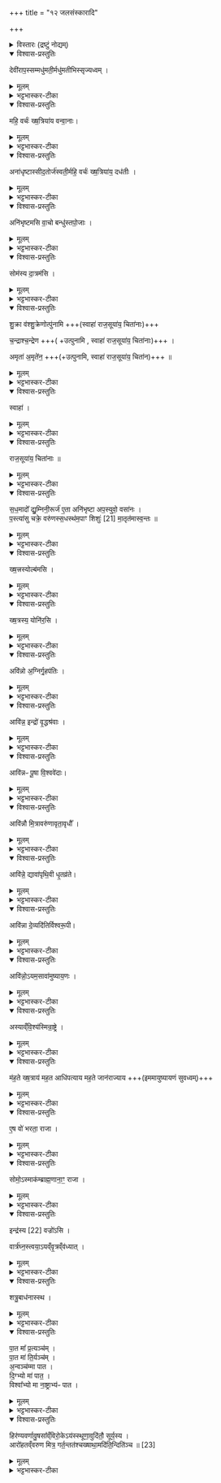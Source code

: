 +++
title = "१२ जलसंस्कारादि"

+++
<details><summary>विस्तारः (द्रष्टुं नोद्यम्)</summary>

५, २० त्रिष्टुप्   
विश्वेदेवा ऋषयः  
अभिषेकजलसंस्कारमन्त्राः, तार्प्योष्णीषधारणादिमन्त्राश्च
</details>


<details open><summary>विश्वास-प्रस्तुतिः</summary>

देवी॑राप॒स्सम्मधु॑मती॒र्मधु॑मतीभिस्सृज्यध्वम् ।
</details>

<details><summary>मूलम्</summary>

देवी॑राप॒स्सम्मधु॑मती॒र्मधु॑मतीभिस्सृज्यध्वम् ।
</details>

<details><summary>भट्टभास्कर-टीका</summary>

1एवं गृहीत्वाथ वैतसे द्रोणकलशे ग्रहान् समवनयति - देवीराप इति ॥ हे देवीरापः मधुमतीः मधुमत्यः मधुरसवत्यः मधुमतीभिस्संसृज्यध्वं परस्परमेकीभवत ।
</details>

<details open><summary>विश्वास-प्रस्तुतिः</summary>

महि॒ वर्चः॑ ख्ष॒त्रिया॑य वन्वा॒नाः।
</details>

<details><summary>मूलम्</summary>

महि॒ वर्चः॑ ख्ष॒त्रिया॑य वन्वा॒नाः।
</details>

<details><summary>भट्टभास्कर-टीका</summary>

महि महत् वर्चः क्षत्रियायास्मै वन्वानाः याचमानाः । वनु याचने शानच् ॥
</details>

<details open><summary>विश्वास-प्रस्तुतिः</summary>

अना॑धृष्टास्सीद॒तोर्ज॑स्वती॒र्महि॒ वर्चः॑ ख्ष॒त्रिया॑य॒ दध॑तीः ।
</details>

<details><summary>मूलम्</summary>

अना॑धृष्टास्सीद॒तोर्ज॑स्वती॒र्महि॒ वर्चः॑ ख्ष॒त्रिया॑य॒ दध॑तीः ।
</details>

<details><summary>भट्टभास्कर-टीका</summary>

2अन्तराहोतुर्धिष्ण्यं ब्राह्मणाच्छंसिनश्च सादयति - अनाधृष्टा इति ॥ हे आपः अनाधृष्टाः केनाप्यतिरस्कृताः ऊर्जस्वतीः बलवत्यः महि महत् वर्चः क्षत्रियायास्मै दधतीः दधत्यः धारयन्त्यः ददत्यो वा । एवम्भूतास्सत्यः अत्र सीदतेति ॥
</details>

<details open><summary>विश्वास-प्रस्तुतिः</summary>

अनि॑भृष्टमसि वा॒चो बन्धु॑स्तपो॒जाः ।
</details>

<details><summary>मूलम्</summary>

अनि॑भृष्टमसि वा॒चो बन्धु॑स्तपो॒जाः ।
</details>

<details><summary>भट्टभास्कर-टीका</summary>

3शतमानं हिरण्यं प्रग्रथ्नाति - अनिभृष्टमिति ॥ अनिभृष्टमसन्तप्तमसि रक्षोभिः । वाचो बन्धुः हिरण्यवतां हि वाक् सर्वानभिभवति, वाच उत्कर्षहेतुश्च । तपोजाः अग्नेर्जातत्वात् । 'जनसनखनक्रमगमो विट्' 'विड्वनोरनुनासिकस्यात्' इत्यात्वं, लिङ्गव्यत्ययः ॥
</details>

<details open><summary>विश्वास-प्रस्तुतिः</summary>

सोम॑स्य दा॒त्रम॑सि ।
</details>

<details><summary>मूलम्</summary>

सोम॑स्य दा॒त्रम॑सि ।
</details>

<details><summary>भट्टभास्कर-टीका</summary>

4तद्वैतस अवदधाति - सोमस्येति ॥ सोमस्य दात्रं देयं त्वमसि दक्षिणारूपत्वात् ॥
</details>

<details open><summary>विश्वास-प्रस्तुतिः</summary>

शु॒क्रा व॑श्शु॒क्रेणोत्पु॑नामि  +++(स्वाहा॑ राज॒सूया॑य॒ चिता॑नाः)+++

च॒न्द्राश्च॒न्द्रेण  +++( +उत्पुनामि , स्वाहा॑ राज॒सूया॑य॒ चिता॑नाः)+++  ।

अमृता॑ अ॒मृते॑न॒  +++(+उत्पुनामि, स्वाहा॑ राज॒सूया॑य॒ चिता॑न)+++ ॥   
</details>

<details><summary>मूलम्</summary>

शु॒क्रा व॑श्शु॒क्रेणोत्पु॑नामि  +++(स्वाहा॑ राज॒सूया॑य॒ चिता॑नाः)+++

च॒न्द्राश्च॒न्द्रेण  +++( +उत्पुनामि , स्वाहा॑ राज॒सूया॑य॒ चिता॑नाः)+++  ।

अमृता॑ अ॒मृते॑न॒  +++(+उत्पुनामि, स्वाहा॑ राज॒सूया॑य॒ चिता॑न)+++ ॥   
</details>

<details><summary>भट्टभास्कर-टीका</summary>

5हिरण्येनोत्पुनाति - शुक्रा व इति । शुक्राः निर्मलाः वः युष्मान् शुक्रेण पुनामि । चन्द्राः कान्ताः आह्लादनीर्वा चन्द्रेण तादृशेन हिरण्येन । अमृता अमरणाः अमरणहेतुभूताः तादृशेनानेन जीवनहेतुना व उत्पुनामि ।
</details>

<details open><summary>विश्वास-प्रस्तुतिः</summary>

स्वाहा॑ ।
</details>

<details><summary>मूलम्</summary>

स्वाहा॑ ।
</details>

<details><summary>भट्टभास्कर-टीका</summary>

स्वाहा एवं कर्तव्यमिति सैव वागाह ।
</details>

<details open><summary>विश्वास-प्रस्तुतिः</summary>

राज॒सूया॑य॒ चिता॑नाः  ॥
</details>

<details><summary>मूलम्</summary>

राज॒सूया॑य॒ चिता॑नाः  ॥
</details>

<details><summary>भट्टभास्कर-टीका</summary>

राजसूयाय चिताना इति व्याख्यातम् ।

-  [ 1-/8-11/-1मन्त्रे - राजसूयाय राजसूयार्थं राजसूये अभिषेकार्थमगृह्णन् चितानाः चिन्तयन्तीः राजसूयाभिनिष्पत्त्युपायचिन्ताव्यापृताः । यद्वा - राजसूयाय चिताना देवा अगृह्णन् । राजेह सूयते राजा वानेन सूयते इति राजसूयः क्रतुः, 'राजसूयसूर्य' इति क्यपि निपात्यते । चिती सञ्चेतने, चुरादिरनुदात्तेत्, 'बहुलमन्यत्रापि' इति णिलुक्, 'बहुलं छन्दसि' इति शपो लुक्, लसार्वधातुकानुदात्तत्वे धातुस्वरः।]

केचित्तु - त्रिभिरुत्पवनमाहुः । तदा 'शुक्रा वश्शुक्रेणोत्पुनामि स्वाहा राजसूयाय चितानाः' इति 'अमृता अमृतेनोत्पुनामि  +++( 'चन्द्राश्चन्द्रेणोत्पुनामि इति साधु)+++  स्वाहा राजसूयाय चितानाः' इति 'अमृता अमृतेनोत्पुनामि स्वाहा राजसूयाय चितानाः' इति प्रयोगाः ॥
</details>

<details open><summary>विश्वास-प्रस्तुतिः</summary>

स॒ध॒मादो᳚ द्यु॒म्निनी॒रूर्ज॑ ए॒ता अनि॑भृष्टा अप॒स्युवो॒ वसा॑नः ।    
प॒स्त्या॑सु चक्रे॒ वरु॑णस्स॒धस्थ॑म॒पाꣳ शिशुः॑ [21]  मा॒तृत॑मास्व॒न्तः  ॥  
</details>

<details><summary>मूलम्</summary>

स॒ध॒मादो᳚ द्यु॒म्निनी॒रूर्ज॑ ए॒ता अनि॑भृष्टा अप॒स्युवो॒ वसा॑नः ।    
प॒स्त्या॑सु चक्रे॒ वरु॑णस्स॒धस्थ॑म॒पाꣳ शिशुः॑ [21]  मा॒तृत॑मास्व॒न्तः  ॥  
</details>

<details><summary>भट्टभास्कर-टीका</summary>

6अथ पालाशादिषु पात्रेषु गृह्णाति - सधमाद इति त्रिष्टुभा ॥  
सहैकस्मिन् पात्रे मादयन्त इति सधमादः । मद तृप्तियोगे, चौरादिकः, क्विपि णिलोपः, 'सधमाधस्थयोश्छन्दसि' इति सधादेशः । द्युम्निनीर्धनवतीः दीप्तिमतीर्वा । ऊर्जः ऊर्जयित्रीः । ऊर्जयतेः कर्तरि क्विप् । बलहेतुभूताः । अनिभृष्टाः अक्लिष्टाः अपस्युवः अपांसि कर्माणीच्छन्तीः । छान्दस उवङ् । एवम्भूता एता अपः वसानः आच्छादयन् एताभिरात्मानं छादयित्वा पस्त्यासु गृहभूतास्वेतासु सधस्थमेताभिस्सहस्थानं वरुणश्चक्रे करोति । अपामासां शिशुश्शिशुरिव मातृतमासु अतिशयेन जगतो निर्मात्रीषु पस्त्यासु भूतासु अन्तः मध्ये वरुणः सधस्थं करोति यथा मातॄणामुदरे शिशुस्सहवासं करोति । ता एवम्महानुभावाः अस्याभिषेकाय गृह्णामीति ॥
</details>

<details open><summary>विश्वास-प्रस्तुतिः</summary>

ख्ष॒त्त्रस्योल्ब॑मसि ।
</details>

<details><summary>मूलम्</summary>

ख्ष॒त्त्रस्योल्ब॑मसि ।
</details>

<details><summary>भट्टभास्कर-टीका</summary>

7तार्प्यं परिधापयति - क्षत्रस्योल्बमिति ॥ व्याख्यातं वाजपेये । घृताक्तं तार्प्यम् ॥
</details>

<details open><summary>विश्वास-प्रस्तुतिः</summary>

ख्ष॒त्रस्य॒ योनि॑र॒सि ।
</details>

<details><summary>मूलम्</summary>

ख्ष॒त्रस्य॒ योनि॑र॒सि ।
</details>

<details><summary>भट्टभास्कर-टीका</summary>

8पाण्डुरं वासः परिधत्ते - क्षत्रस्य योनिरसीति ॥ क्षत्रस्य बलस्य राजन्यस्य वा योनिः कारणमसीति । अस्मिन् कर्मणि (यद्वा) स जातो भवतीति हि स्तुतिः ।
</details>

<details open><summary>विश्वास-प्रस्तुतिः</summary>

अवि॑न्नो अ॒ग्निर्गृ॒हप॑तिः ।
</details>

<details><summary>मूलम्</summary>

अवि॑न्नो अ॒ग्निर्गृ॒हप॑तिः ।
</details>

<details><summary>भट्टभास्कर-टीका</summary>

9-15आविदो यजमानं वाचयन् बर्हिरुदानयति - आविन्नो अग्निरित्यादि ॥ अग्निरिदानीमनेन मुख्येन कर्मणा गृहपतिराविन्नः लब्धात्मा, परिनिष्पन्नात्मा वा । विन्दतेर्विद्यतेर्वा निष्ठा । अग्नेर्गृहपतित्वमिदानीं परिनिष्पन्नमिति । 'गतिरनन्तरः' इति गतेः प्रकृतिस्वरत्वम्, कर्तरि निष्ठायां तु व्यत्ययेन ।
</details>

<details open><summary>विश्वास-प्रस्तुतिः</summary>

आवि॑न्न॒ इन्द्रो॑ वृ॒द्धश्र॑वाः ।
</details>

<details><summary>मूलम्</summary>

आवि॑न्न॒ इन्द्रो॑ वृ॒द्धश्र॑वाः ।
</details>

<details><summary>भट्टभास्कर-टीका</summary>

इन्द्रश्चेदानीं वृद्धश्रवाः प्रवृद्धकीर्तिः आविन्नः ।
</details>

<details open><summary>विश्वास-प्रस्तुतिः</summary>

आवि॑न्नᳶ पू॒षा वि॒श्ववे॑दाः।
</details>

<details><summary>मूलम्</summary>

आवि॑न्नᳶ पू॒षा वि॒श्ववे॑दाः।
</details>

<details><summary>भट्टभास्कर-टीका</summary>

पूषा चेदनीं विश्ववेदाः विश्वस्य वेदिता आविन्नः । 'गतिकारकयोरपि' इत्यसुन् । विश्वधनो वा ।
</details>

<details open><summary>विश्वास-प्रस्तुतिः</summary>

आवि॑न्नौ  मि॒त्रावरु॑णावृता॒वृधौ᳚ ।
</details>

<details><summary>मूलम्</summary>

आवि॑न्नौ  मि॒त्रावरु॑णावृता॒वृधौ᳚ ।
</details>

<details><summary>भट्टभास्कर-टीका</summary>

मित्रावरुणौ चेदानीमृतावृधौ ऋतस्य यज्ञस्य सत्यस्य वा वर्धयितारौ आवीन्नौ । 'अन्येषामपि दृश्यते' इति दीर्घत्वम् । 'देवताद्वन्द्वे च' इति मित्रावरुणशब्दे पूर्वोत्तरपदयोर्युगपत्प्रकृतिस्वरत्वम् ।
</details>

<details open><summary>विश्वास-प्रस्तुतिः</summary>

आवि॑न्ने॒ द्यावा॑पृथि॒वी धृ॒तव्र॑ते।
</details>

<details><summary>मूलम्</summary>

आवि॑न्ने॒ द्यावा॑पृथि॒वी धृ॒तव्र॑ते।
</details>

<details><summary>भट्टभास्कर-टीका</summary>

द्यावापृथिवी द्यावापृथिव्यौ च धृतव्रते धृतकर्मणावाविन्ने । 'दिवो द्यावा' इति द्यावादेशः, पूर्ववत्प्रकृतिस्वरत्वम् ।
</details>

<details open><summary>विश्वास-प्रस्तुतिः</summary>

आवि॑न्ना दे॒व्यदि॑तिर्विश्वरू॒पी।
</details>

<details><summary>मूलम्</summary>

आवि॑न्ना दे॒व्यदि॑तिर्विश्वरू॒पी।
</details>

<details><summary>भट्टभास्कर-टीका</summary>

अदितिर्देवमाता पृथिवी वा । देवी दीप्तिमती । इदानीं विश्वरूपैस्सर्वैर्विकाररूपैस्तद्वती आविन्ना । गौरादित्वात् ङीष् ।
</details>

<details open><summary>विश्वास-प्रस्तुतिः</summary>

आवि॑न्नो॒ऽयम॒सावा॑मुष्याय॒णः  ।
</details>

<details><summary>मूलम्</summary>

आवि॑न्नो॒ऽयम॒सावा॑मुष्याय॒णः  ।
</details>

<details><summary>भट्टभास्कर-टीका</summary>

तथाऽयं च यजमानः असौ नरसिंहवर्मा आमुष्यायणः राजेन्द्रवर्मणोपत्यमिति युवप्रत्ययान्तं पितुर्नाम गृह्यते ; राजेन्द्रायण इति यथा । अमुष्यशब्दान्नडादित्वात्फक् ।
</details>

<details open><summary>विश्वास-प्रस्तुतिः</summary>

अस्याव्ँवि॒श्य॑स्मिन्रा॒ष्ट्रे ।
</details>

<details><summary>मूलम्</summary>

अस्याव्ँवि॒श्य॑स्मिन्रा॒ष्ट्रे ।
</details>

<details><summary>भट्टभास्कर-टीका</summary>

अस्यां विशि । जातावेकवचनम् । कुटुम्बभूतासु प्रजासु अस्मिन्राष्ट्रे सर्वजनपदे आविन्नः ।
</details>

<details open><summary>विश्वास-प्रस्तुतिः</summary>

म॑ह॒ते ख्ष॒त्राय॑ मह॒त आधि॑पत्याय मह॒ते जान॑राज्याय    +++(इममायुष्यायणं सुवध्वम्)+++
</details>

<details><summary>मूलम्</summary>

म॑ह॒ते ख्ष॒त्राय॑ मह॒त आधि॑पत्याय मह॒ते जान॑राज्याय    +++(इममायुष्यायणं सुवध्वम्)+++
</details>

<details><summary>भट्टभास्कर-टीका</summary>

महते क्षत्रायेति व्याख्यातम् ॥    
  - [किञ्च - महते च क्षत्राय बलाय महते चाधिपत्याय स्वामित्वाय महते अविच्छिन्नाय च जानराज्याय जनानां राजा जनराजः तद्भावाय । उभयत्रापि गुणवचनत्वात् ष्यञ् । इममायुष्यायणं सुवध्वमित्येव । 'बृहन्महतोरुपसङ्ख्यानम्' इति महतो विभक्तेरुदात्तत्वम् ॥]
</details>

<details open><summary>विश्वास-प्रस्तुतिः</summary>

ए॒ष वो॑ भरता॒ राजा  ।
</details>

<details><summary>मूलम्</summary>

ए॒ष वो॑ भरता॒ राजा  ।
</details>

<details><summary>भट्टभास्कर-टीका</summary>

16यजमानायतने तिष्ठन्तं प्राह - एष व इति ॥ व्याख्यातमेव ॥

  - [ यजमानायतने तिष्ठन् रत्निभ्यो जानपदेभ्योध्वर्युरावेदयते - एष व इति ॥ भरतानां निवासो जनपदो भरताः । 'जनपदे लुप्' । भरतानां राजानोपि भरताः । 'तस्य राजन्यपत्यवत्' इति 'जनपदशब्दात् क्षत्रियादञ्', 'यञिञोश्च' इति बहुषु लुक् । हे भरताः एष वो युष्माकं राजा, योयं राजसूयेन यजते । एवमयं व्याख्यातिगतो भवति, राज्यं चास्मिन् प्रतिहितम् । यद्यसौ भरतानामेव राजा तदानीमेवं, नान्यदा । यथाजनपदमिति केचित् ॥ ]
</details>

<details open><summary>विश्वास-प्रस्तुतिः</summary>

सोमो॒ऽस्माक॑म्ब्राह्म॒णाना॒ꣳ॒ राजा  ।
</details>

<details><summary>मूलम्</summary>

सोमो॒ऽस्माक॑म्ब्राह्म॒णाना॒ꣳ॒ राजा  ।
</details>

<details><summary>भट्टभास्कर-टीका</summary>

17सोमोस्माकमिति ॥ ब्रह्मणश्च जपो व्याख्यातः ॥

  - ब्रह्मा जपति - सोम इति ॥ अस्माकं ब्राह्मणानां सोमो राजा, अधुना अयञ्चेति । सर्वदा सराजका एव वयमित्यभिप्रायः ॥
</details>

<details open><summary>विश्वास-प्रस्तुतिः</summary>

इन्द्र॑स्य [22] वज्रो॑ऽसि ।

वार्त्र॑घ्न॒स्त्वया॒ऽयव्ँवृ॒त्रव्ँव॑ध्यात् ।
</details>

<details><summary>मूलम्</summary>

इन्द्र॑स्य [22] वज्रो॑ऽसि ।

वार्त्र॑घ्न॒स्त्वया॒ऽयव्ँवृ॒त्रव्ँव॑ध्यात् ।
</details>

<details><summary>भट्टभास्कर-टीका</summary>

18यजमानाय धनुः प्रयच्छति - इन्द्रस्येति ॥ व्याख्यातं वाजपेये ॥

  - रथमुपावहरति - इन्द्रस्येति यजुषा ॥ इन्द्रस्य यो वज्रस्स एव त्वमसि । अमित्रवधसाधनत्वसामर्थ्यात् भाव [तद्भाव?] उपचर्यते । यद्वा - वजित्वा गतो [वज गतौ] वज्रः । औणादिको रः [रन्] । रथ उच्यते । इन्द्रस्य रथोसि [सीति] स्तूयते । इन्द्रस्य रथो विशेष्यते - वार्त्रघ्नः वृत्रघ्नोयं वार्त्रघ्नः । उत्सादित्वादञ् । यं रथमारुह्य वृत्रमसुरमिन्द्रो हतवान् स एव रथस्त्वमसीति । तस्मात्त्वयाऽयं यजमानो वृत्रं वारकं छादयितारममित्रं वध्यात् । आशिषि लिङ् । 'हनो वध लिङि' इति वधादेशः ॥
</details>

<details open><summary>विश्वास-प्रस्तुतिः</summary>

शत्रु॒बाध॑नास्स्थ   ।
</details>

<details><summary>मूलम्</summary>

शत्रु॒बाध॑नास्स्थ   ।
</details>

<details><summary>भट्टभास्कर-टीका</summary>

19इषून् प्रयच्छति - शत्रुबाधनास्स्थेति ॥ शत्रवो बाध्यन्ते यैस्तादृशास्स्थेति ॥
</details>

<details open><summary>विश्वास-प्रस्तुतिः</summary>

पा॒त मा᳚ प्र॒त्यञ्च॑म्  ।   
पा॒त मा॑ ति॒र्यञ्च॑म्  ।   
अ॒न्वञ्च॑म्मा पात ।  
दि॒ग्भ्यो मा॑ पात॒ ।   
विश्वा᳚भ्यो मा ना॒ष्ट्राभ्य॑ᳶ पात  ।
</details>

<details><summary>मूलम्</summary>

पा॒त मा᳚ प्र॒त्यञ्च॑म्  ।   
पा॒त मा॑ ति॒र्यञ्च॑म्  ।   
अ॒न्वञ्च॑म्मा पात ।  
दि॒ग्भ्यो मा॑ पात॒ ।   
विश्वा᳚भ्यो मा ना॒ष्ट्राभ्य॑ᳶ पात  ।
</details>

<details><summary>भट्टभास्कर-टीका</summary>

20प्रतिगृह्णाति - पात मेति । हे इषवः मा पात रक्षत प्रत्यञ्चं प्रत्यग्गमनं युष्माकमभिमुखमागच्छन्तं शत्रोर्वा । तथा पात मा तिर्यञ्चं तिरश्चीनगमनं पार्श्वयोश्चरन्तम् । तथा पात मान्वञ्चं अन्वग्गमनं पृष्ठतो गच्च्छन्तम् । ऋत्विगादिना क्विन् । किं बहुना ; दिग्भ्यस्सर्वाभ्यो मा पात सर्वासु दिक्षु स्थितं, सर्वदिगवस्थितशत्रुपीडाभ्यो वा ।

अपि च – विश्वाभ्योपि भौमान्तरिक्षद्युप्रभवाभ्योपि नाष्ट्राभ्यः नाशहेतुभ्यः पात माम् । नशेरौणादिकस्त्रप्रत्ययः, वृद्धिश्च ॥
</details>

<details open><summary>विश्वास-प्रस्तुतिः</summary>

हिर॑ण्यवर्णावु॒षसा᳚व्ँविरो॒केऽय॑स्स्थूणा॒वुदि॑तौ॒ सूर्य॒स्य ।   
आरो॑हतव्ँवरुण मित्र॒ गर्त॒न्तत॑श्चख्षाथा॒मदि॑ति॒न्दिति॑ञ्च ॥ [23]
</details>

<details><summary>मूलम्</summary>

हिर॑ण्यवर्णावु॒षसा᳚व्ँविरो॒केऽय॑स्स्थूणा॒वुदि॑तौ॒ सूर्य॒स्य ।   
आरो॑हतव्ँवरुण मित्र॒ गर्त॒न्तत॑श्चख्षाथा॒मदि॑ति॒न्दिति॑ञ्च ॥ [23]
</details>

<details><summary>भट्टभास्कर-टीका</summary>

21बाहू उद्गृह्णाति - हिरण्यवर्णाविति त्रिष्टुभा ॥ हे हिरण्यवर्णौ हिरण्मयाभरणसन्नद्धौ हिरण्यवदुज्ज्वलवर्णौ वा । हे ईदृशौ बाहू । अयस्स्थूणौ वा । अयस्स्थूणसदृशौ अप्रधृष्यौ । 'इवे प्रतिकृतौ' इति कनो 'देवपथादिभ्यश्च' इति लुप्, 'स्फिगन्तस्योपमेयनामधेयस्य' इत्याद्युदात्तत्वम् । अतश्च बाहू एकैकेनामन्त्र्येते - हे वरुण शत्रूणां वारक हे मित्र तेषां प्रमापक अस्माकं वा हिंसायास्त्रायक ईदृशौ युवां गर्तं एतं रथपृष्ठं आकाशोदरं वा आरोहतं उषसां विरोके व्युष्टौ । पूजनार्थमेकस्मिन् बहुवचनम् । उषसो व्युष्टिकाले । एतस्या लक्षणमाह - सूर्यस्येति । उदितावुदये । 'तादौ च' इति गतेः प्रकृतिस्वरत्वम् । तत आरोहणानन्तरं चक्षाथां पश्यतं अदितिमखण्डितं स्वजनं दितिं च खण्डितं शत्रुजनं च तदुचितेन चक्षुषा सानुग्रहेण सनिग्रहेण च स्वीकुरुतमित्यर्थः । यद्वा - अखण्डनं खण्डनं च स्वेषां परेषां च पश्यतमुत्पादयतम् ॥

इत्यष्टमे द्वादशोनुवाकः ॥  
</details>
